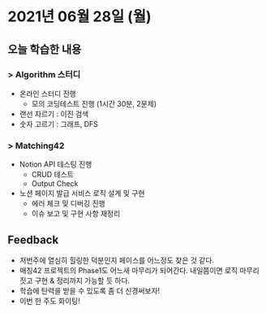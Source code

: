 # 2021년 06월 28일 (월) 

## 오늘 학습한 내용

### > Algorithm 스터디

- 온라인 스터디 진행
  - 모의 코딩테스트 진행 (1시간 30분, 2문제)
- 랜선 자르기 : 이진 검색
- 숫자 고르기 : 그래프, DFS

### > Matching42

- Notion API 테스팅 진행
  - CRUD 테스트
  - Output Check
- 노션 페이지 발급 서비스 로직 설계 및 구현
  - 에러 체크 및 디버깅 진행
  - 이슈 보고 및 구현 사항 재정리

## Feedback

- 저번주에 열심히 힐링한 덕분인지 페이스를 어느정도 찾은 것 같다.
- 매칭42 프로젝트의 Phase1도 어느새 마무리가 되어간다. 내일쯤이면 로직 마무리 짓고 구현 & 정리까지 가능할 듯 하다.
- 학습에 탄력을 받을 수 있도록 좀 더 신경써보자!
- 이번 한 주도 화이팅!

